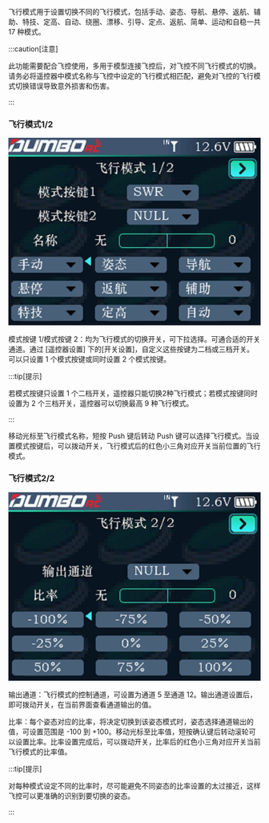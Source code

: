 飞行模式用于设置切换不同的飞行模式，包括手动、姿态、导航、悬停、返航、辅助、特技、定高、自动、绕圈、漂移、引导、定点、返航、简单、运动和自稳一共 17 种模式。

:::caution[注意]

此功能需要配合飞控使用，多用于模型连接飞控后，对飞控不同飞行模式的切换。请务必将遥控器中模式名称与飞控中设定的飞行模式相匹配，避免对飞控的飞行模式切换错误导致意外损害和伤害。

:::

### 飞行模式1/2

![](../pic/381.jpg)

模式按键 1/模式按键 2：均为飞行模式的切换开关，可下拉选择。可通合适的开关通道。通过 [遥控器设置] 下的[开关设置]，自定义这些按键为二档或三档开关。可以只设置 1 个模式按键或同时设置 2 个模式按键。

:::tip[提示]

若模式按键只设置 1 个二档开关，遥控器只能切换2种飞行模式；若模式按键同时设置为 2 个三档开关，遥控器可以切换最高 9 种飞行模式。

:::

移动光标至飞行模式名称，短按 Push 键后转动 Push 键可以选择飞行模式。当设置模式按键后，可以拨动开关，飞行模式后的红色小三角对应开关当前位置的飞行模式。

### 飞行模式2/2

![](../pic/382.jpg)

输出通道：飞行模式的控制通道，可设置为通道 5 至通道 12。输出通道设置后，即可拨动开关，在当前界面查看通道输出的值。

比率：每个姿态对应的比率，将决定切换到该姿态模式时，姿态选择通道输出的值，可设置范围是 -100 到 +100。移动光标至比率值，短按确认键后转动滚轮可以设置比率。比率设置完成后，可以拨动开关，比率后的红色小三角对应开关当前飞行模式的比率值。

:::tip[提示]

对每种模式设定不同的比率时，尽可能避免不同姿态的比率设置的太过接近，这样飞控可以更准确的识别到要切换的姿态。

:::
